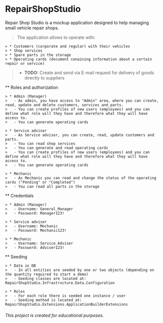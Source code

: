 # RepairShopStudio

Repair Shop Studio is a mockup application designed to help managing small vehicle repair shops.

> The application allows to operate with:
```
> * Customers (corporate and regular) with their vehicles
> * Shop services
> * Spare parts in the storage
> * Operating cards (document conaining information about a certain repair or service)
```


> * **TODO:** Create and send via E-mail request for delivery of goods directly to suppliers 


** Roles and authorization
```
> * Admin (Manager)
>   - As admin, you have access to "Admin" area, where you can create, read, update and delete customers, services and parts. 
>   - You can create profiles of new users (employees) and you can define what role will they have and therefore what they will have access to.
>   - You can generate operating cards

> * Service adviser
>   - As Service adviser, you can create, read, update customers and parts. 
>   - You can read shop services
>   - You can generate and read operating cards
>   - You can create profiles of new users (employees) and you can define what role will they have and therefore what they will have access to.
>   - You can generate operating cards

> * Mechanic
>   - As Mechanic you can read and change the status of the operating cards ("Pending" or "Completed")
>   - You can read all parts in the storage
```


** Credentials
```
> * Admin (Manager)
>   - Username: General_Manager
>   - Password: Manager123!

> * Service adviser
>   - Username: Mechanic
>   - Password: Mechanic123!

> * Mechanic
>   - Username: Service_Adviser
>   - Password: Adviser123!
```


** Seeding
```
> * Data in DB
>   - In all entities are seeded by one or two objects (depending on the quantity required to start a demo)
>   - Seeding classes are located at: RepairShopStudio.Infrastructure.Data.Configuration

> * Roles
>   - For each role there is seeded one instance / user
>   - Seeding method is located at: RepairShopStudio.Extensions.ApplicationBuilderExtensions
```

###### This project is created for educational purposes. 
